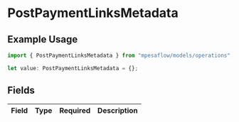 # PostPaymentLinksMetadata

## Example Usage

```typescript
import { PostPaymentLinksMetadata } from "mpesaflow/models/operations";

let value: PostPaymentLinksMetadata = {};
```

## Fields

| Field       | Type        | Required    | Description |
| ----------- | ----------- | ----------- | ----------- |